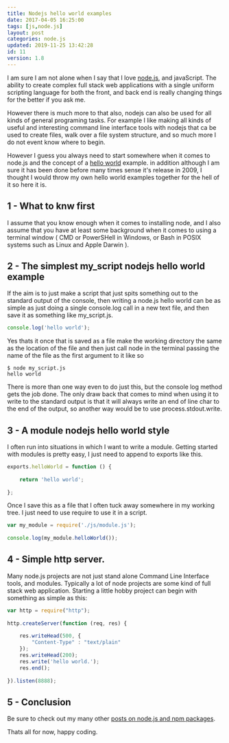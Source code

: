 ```yaml
---
title: Nodejs hello world examples
date: 2017-04-05 16:25:00
tags: [js,node.js]
layout: post
categories: node.js
updated: 2019-11-25 13:42:28
id: 11
version: 1.8
---
```


I am sure I am not alone when I say that I love [node.js](https://nodejs.org/en/), and javaScript. The ability to create complex full stack web applications with a single uniform scripting language for both the front, and back end is really changing things for the better if you ask me. 

However there is much more to that also, nodejs can also be used for all kinds of general programing tasks. For example I like making all kinds of useful and interesting command line interface tools with nodejs that ca be used to create files, walk over a file system structure, and so much more I do not event know where to begin.


<!-- more -->

However I guess you always need to start somewhere when it comes to node.js and the concept of a [hello world](https://en.wikipedia.org/wiki/%22Hello,_World!%22_program) example. in addition although I am sure it has been done before many times sense it's release in 2009, I thought I would throw my own hello world examples together for the hell of it so here it is.

## 1 - What to knw first

I assume that you know enough when it comes to installing node, and I also assume that you have at least some background when it comes to using a terminal window ( CMD or PowerSHell in Windows, or Bash in POSIX systems such as Linux and Apple Darwin ).

## 2 - The simplest my_script nodejs hello world example

If the aim is to just make a script that just spits something out to the standard output of the console, then writing a node.js hello world can be as simple as just doing a single console.log call in a new text file, and then save it as something like my\_script.js.

```js
console.log('hello world');
```

Yes thats it once that is saved as a file make the working directory the same as the location of the file and then just call node in the terminal passing the name of the file as the first argument to it like so

```
$ node my_script.js
hello world
```

There is more than one way even to do just this, but the console log method gets the job done. The only draw back that comes to mind when using it to write to the standard output is that it will always write an end of line char to the end of the output, so another way would be to use process.stdout.write.

## 3 - A module nodejs hello world style

I often run into situations in which I want to write a module. Getting started with modules is pretty easy, I just need to append to exports like this.

```js
exports.helloWorld = function () {
 
    return 'hello world';
 
};
```

Once I save this as a file that I often tuck away somewhere in my working tree. I just need to use require to use it in a script.

```js
var my_module = require('./js/module.js');
 
console.log(my_module.helloWorld());
```

## 4 - Simple http server.

Many node.js projects are not just stand alone Command Line Interface tools, and modules. Typically a lot of node projects are some kind of full stack web application. Starting a little hobby project can begin with something as simple as this:

```js
var http = require("http");
 
http.createServer(function (req, res) {
 
    res.writeHead(500, {
        "Content-Type" : "text/plain"
    });
    res.writeHead(200);
    res.write('hello world.');
    res.end();
 
}).listen(8888);
```

## 5 - Conclusion

Be sure to check out my many other [posts on node.js and npm packages](/categories/node-js/).

Thats all for now, happy coding.